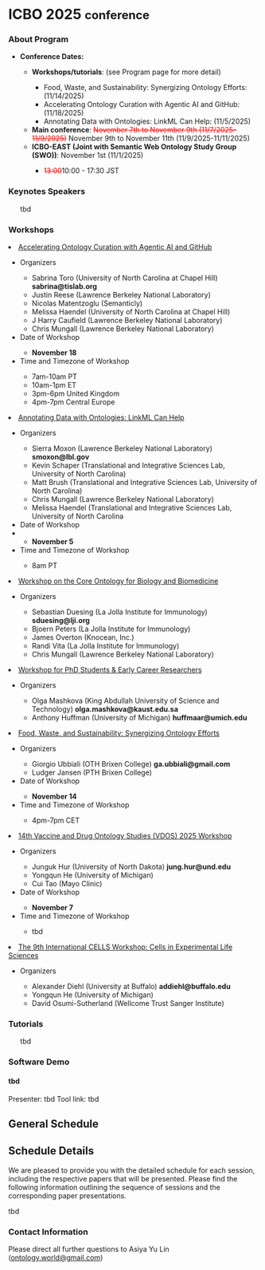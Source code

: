 <br>
<h1> ICBO 2025 <small>conference</small></h1>

### About Program

  <ul>
    <li><b>Conference Dates:</b></li>  
    <ul>
        <li><b>Workshops/tutorials</b>: (see Program page for more detail) </li>
          <ul>
            <li>Food, Waste, and Sustainability: Synergizing Ontology Efforts: (11/14/2025)</li>
            <li>Accelerating Ontology Curation with Agentic AI and GitHub: (11/18/2025)</li>
            <li>Annotating Data with Ontologies: LinkML Can Help: (11/5/2025)</li>
          </ul>
        <li><b>Main conference</b>: <span style="color: red; text-decoration: line-through;">November 7th to November 9th (11/7/2025-11/9/2025)</span> November 9th to November 11th (11/9/2025-11/11/2025)</li>
        <li><b>ICBO-EAST (Joint with Semantic Web Ontology Study Group (SWO))</b>: November 1st (11/1/2025)</li>
            <ul><li><span style="color: red; text-decoration: line-through;">13:00</span>10:00 - 17:30 JST</li></ul>
    </ul>
</ul>

### Keynotes Speakers

<ul>
    tbd
</ul>

### Workshops

<li><u>Accelerating Ontology Curation with Agentic AI and GitHub</u></li>
  <ul>
    <li>Organizers</li>
      <ul>
        <li>Sabrina Toro (University of North Carolina at Chapel Hill) <b>sabrina@tislab.org</b></li>
        <li>Justin Reese (Lawrence Berkeley National Laboratory)</li>
        <li>Nicolas Matentzoglu (Semanticly)</li>
        <li>Melissa Haendel (University of North Carolina at Chapel Hill)</li>
        <li>J Harry Caufield (Lawrence Berkeley National Laboratory)</li>
        <li>Chris Mungall (Lawrence Berkeley National Laboratory)</li>
      </ul>
    <li>Date of Workshop</li>
      <ul><li><b>November 18</b></li></ul>
    <li>Time and Timezone of Workshop</li>
      <ul>
        <li>7am-10am PT</li>
        <li>10am-1pm ET</li>
        <li>3pm-6pm United Kingdom</li>
        <li>4pm-7pm Central Europe</li>
      </ul>
  </ul>
<li><u>Annotating Data with Ontologies: LinkML Can Help</u></li>
  <ul>
  <li>Organizers</li>
    <ul>
      <li>Sierra Moxon (Lawrence Berkeley National Laboratory) <b>smoxon@lbl.gov</b></li>
      <li>Kevin Schaper (Translational and Integrative Sciences Lab, University of North Carolina)</li>
      <li>Matt Brush (Translational and Integrative Sciences Lab, University of North Carolina)</li>
      <li>Chris Mungall (Lawrence Berkeley National Laboratory)</li>
      <li>Melissa Haendel (Translational and Integrative Sciences Lab, University of North Carolina</li>
    </ul>
  <li>Date of Workshop<li>
    <ul><li><b>November 5</b></li></ul>
  <li>Time and Timezone of Workshop</li>
    <ul><li>8am PT</li></ul>
  </ul>
<li><u>Workshop on the Core Ontology for Biology and Biomedicine</u></li>
  <ul>
    <li>Organizers</li>
      <ul>
        <li>Sebastian Duesing (La Jolla Institute for Immunology) <b>sduesing@lji.org</b></li>
        <li>Bjoern Peters (La Jolla Institute for Immunology)</li>
        <li>James Overton (Knocean, Inc.)</li>
        <li>Randi Vita (La Jolla Institute for Immunology)</li>
        <li>Chris Mungall (Lawrence Berkeley National Laboratory)</li>
      </ul>
  </ul>
<li><u>Workshop for PhD Students & Early Career Researchers</u></li>
  <ul>
    <li>Organizers</li>
      <ul>
        <li>Olga Mashkova (King Abdullah University of Science and Technology) <b>olga.mashkova@kaust.edu.sa</b></li>
        <li>Anthony Huffman (University of Michigan) <b>huffmaar@umich.edu</b></li>
      </ul>
  </ul>
<li><u>Food, Waste, and Sustainability: Synergizing Ontology Efforts</u></li>
  <ul>
    <li>Organizers</li>
      <ul>
        <li>Giorgio Ubbiali (OTH Brixen College) <b>ga.ubbiali@gmail.com</b></li>
        <li>Ludger Jansen (PTH Brixen College)</li>
      </ul>
    <li>Date of Workshop</li>
      <ul><li><b>November 14</b></li></ul>
    <li>Time and Timezone of Workshop</li>
      <ul><li>4pm-7pm CET</li></ul>
  </ul>
<li><u><a href="https://vdos-workshop.github.io/vdos2025/">14th Vaccine and Drug Ontology Studies (VDOS) 2025 Workshop</a></u></li>
  <ul>
    <li>Organizers</li>
      <ul>
        <li>Junguk Hur (University of North Dakota) <b>jung.hur@und.edu</b></li>
        <li>Yongqun He (University of Michigan)</li>
        <li> Cui Tao (Mayo Clinic)</li>
      </ul>
    <li>Date of Workshop</li>
      <ul><li><b>November 7</b></li></ul>
    <li>Time and Timezone of Workshop</li>
      <ul><li>tbd</li></ul>
  </ul>
<li><u>The 9th International CELLS Workshop: Cells in Experimental Life Sciences</u></li>
  <ul>
    <li>Organizers</li>
      <ul>
        <li>Alexander Diehl (University at Buffalo) <b>addiehl@buffalo.edu</b></li>
        <li>Yongqun He (University of Michigan)</li>
        <li>David Osumi-Sutherland (Wellcome Trust Sanger Institute)</li>
      </ul>
  </ul>

### Tutorials

<ul>
   tbd
</ul>

### Software Demo

<h4>tbd</h4>
Presenter: tbd
Tool link: tbd

## General Schedule


## Schedule Details

<p>We are pleased to provide you with the detailed schedule for each session, including the respective papers that will be presented. Please find the following information outlining the sequence of sessions and the corresponding paper presentations.</p>                 

tbd


### Contact Information 

Please direct all further questions to Asiya Yu Lin (ontology.world@gmail.com)



